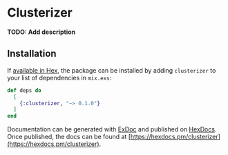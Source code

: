 # Clusterizer

**TODO: Add description**

## Installation

If [available in Hex](https://hex.pm/docs/publish), the package can be installed
by adding `clusterizer` to your list of dependencies in `mix.exs`:

```elixir
def deps do
  [
    {:clusterizer, "~> 0.1.0"}
  ]
end
```

Documentation can be generated with [ExDoc](https://github.com/elixir-lang/ex_doc)
and published on [HexDocs](https://hexdocs.pm). Once published, the docs can
be found at [https://hexdocs.pm/clusterizer](https://hexdocs.pm/clusterizer).

